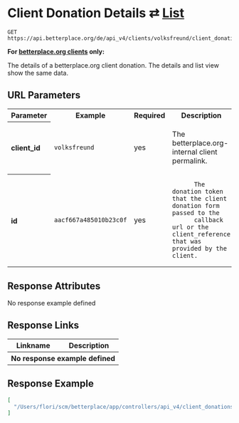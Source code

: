 
# Client Donation Details ⇄ [List](client_donations_list.md)

```Cirru
GET https://api.betterplace.org/de/api_v4/clients/volksfreund/client_donations/aacf667a485010b23c0f.json
```

**For [betterplace.org clients](../README.md#client-api) only:**

The details of a betterplace.org client donation.
The details and list view show the same data.


## URL Parameters

<table>
  <tr>
    <th>Parameter</th>
    <th>Example</th>
    <th>Required</th>
    <th>Description</th>
  </tr>
  <tr>
    <th align="left">client_id</th>
    <td><code>volksfreund</code></td>
    <td>yes</td>
<td>

The betterplace.org-internal client permalink.

</td>
  </tr>
  <tr>
    <th align="left">id</th>
    <td><code>aacf667a485010b23c0f</code></td>
    <td>yes</td>
<td>

          The donation token that the client donation form passed to the
          callback url or the client_reference that was provided by the client.


</td>
  </tr>
</table>


## Response Attributes

  <th colspan="4">No response example defined</th>
</table>

## Response Links

<table>
  <tr>
    <th>Linkname</th>
    <th>Description</th>
  </tr>
  <th colspan="2">No response example defined</th>
</table>

## Response Example

```json
[
  "/Users/flori/scm/betterplace/app/controllers/api_v4/client_donations_controller.rb:98:in `block (2 levels) in <class:ClientDonationsController>'"
]
```

